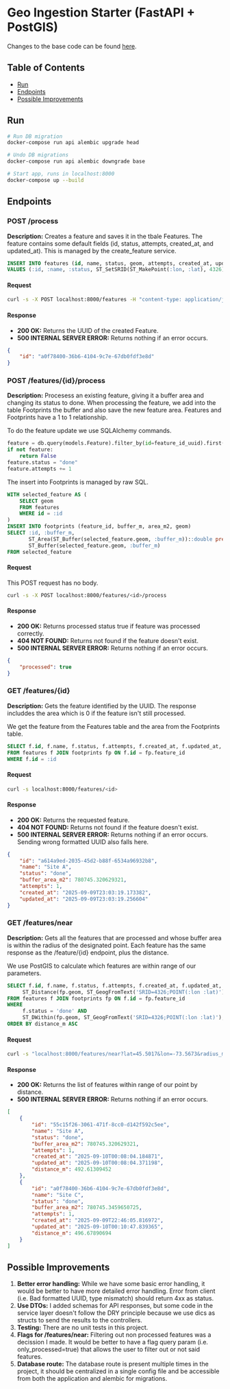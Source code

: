 # Geo Ingestion Starter (FastAPI + PostGIS)

Changes to the base code can be found [here](https://github.com/rubenbuelvas/geo-ingestion-starter/compare/base...main).

## Table of Contents

- [Run](#run)
- [Endpoints](#endpoints)
- [Possible Improvements](#possible-improvements)

## Run
```bash
# Run DB migration
docker-compose run api alembic upgrade head

# Undo DB migrations
docker-compose run api alembic downgrade base

# Start app, runs in localhost:8000
docker-compose up --build
```

## Endpoints

### POST /process

**Description:** Creates a feature and saves it in the tbale Features. The feature contains some default fields (id, status, attempts, created_at, and updated_at). This is managed by the create_feature service.

```sql
INSERT INTO features (id, name, status, geom, attempts, created_at, updated_at)
VALUES (:id, :name, :status, ST_SetSRID(ST_MakePoint(:lon, :lat), 4326)::geography, :attempts, now(), now())
```

#### Request

```bash
curl -s -X POST localhost:8000/features -H "content-type: application/json" -d '{ "name":"Site A","lat":45.5017,"lon":-73.5673 }'
```

#### Response
- **200 OK:** Returns the UUID of the created Feature.
- **500 INTERNAL SERVER ERROR:** Returns nothing if an error occurs.

```json
{
    "id": "a0f78400-36b6-4104-9c7e-67db0fdf3e8d"
}
```

### POST /features/{id}/process

**Description:** Procesess an existing feature, giving it a buffer area and changing its status to done. When processing the feature, we add into the table Footprints the buffer and also save the new feature area. Features and Footprints have a 1 to 1 relationship.

To do the feature update we use SQLAlchemy commands.
```python
feature = db.query(models.Feature).filter_by(id=feature_id_uuid).first()
if not feature:
    return False
feature.status = "done"
feature.attempts += 1
```

The insert into Footprints is managed by raw SQL.
```sql
WITH selected_feature AS (
    SELECT geom
    FROM features
    WHERE id = :id
)
INSERT INTO footprints (feature_id, buffer_m, area_m2, geom)
SELECT :id, :buffer_m,
       ST_Area(ST_Buffer(selected_feature.geom, :buffer_m))::double precision,
       ST_Buffer(selected_feature.geom, :buffer_m)
FROM selected_feature
```

#### Request

This POST request has no body.
```bash
curl -s -X POST localhost:8000/features/<id>/process
```

#### Response
- **200 OK:** Returns processed status true if feature was processed correctly.
- **404 NOT FOUND:** Returns not found if the feature doesn't exist.
- **500 INTERNAL SERVER ERROR:** Returns nothing if an error occurs.

```json
{
    "processed": true
}
```

### GET /features/{id}

**Description:** Gets the feature identified by the UUID. The response includdes the area which is 0 if the feature isn't still processed.

We get the feature from the Features table and the area from the Footprints table.
```sql
SELECT f.id, f.name, f.status, f.attempts, f.created_at, f.updated_at, fp.area_m2
FROM features f JOIN footprints fp ON f.id = fp.feature_id
WHERE f.id = :id
```

#### Request

```bash
curl -s localhost:8000/features/<id>
```

#### Response
- **200 OK:** Returns the requested feature.
- **404 NOT FOUND:** Returns not found if the feature doesn't exist.
- **500 INTERNAL SERVER ERROR:** Returns nothing if an error occurs. Sending wrong formatted UUID also falls here.

```json
{
    "id": "a614a9ed-2035-45d2-b88f-6534a96932b8",
    "name": "Site A",
    "status": "done",
    "buffer_area_m2": 780745.320629321,
    "attempts": 1,
    "created_at": "2025-09-09T23:03:19.173382",
    "updated_at": "2025-09-09T23:03:19.256604"
}
```

### GET /features/near

**Description:** Gets all the features that are processed and whose buffer area is within the radius of the designated point. Each feature has the same response as the /feature/{id} endpoint, plus the distance.

We use PostGIS to calculate which features are within range of our parameters.
```sql
SELECT f.id, f.name, f.status, f.attempts, f.created_at, f.updated_at, fp.area_m2,
     ST_Distance(fp.geom, ST_GeogFromText('SRID=4326;POINT(:lon :lat)')) AS distance_m
FROM features f JOIN footprints fp ON f.id = fp.feature_id
WHERE 
     f.status = 'done' AND
     ST_DWithin(fp.geom, ST_GeogFromText('SRID=4326;POINT(:lon :lat)'), :radius_m)
ORDER BY distance_m ASC
```

#### Request

```bash
curl -s "localhost:8000/features/near?lat=45.5017&lon=-73.5673&radius_m=1000"
```

#### Response
- **200 OK:** Returns the list of features within range of our point by distance.
- **500 INTERNAL SERVER ERROR:** Returns nothing if an error occurs.

```json
[
    {
        "id": "55c15f26-3061-471f-8cc0-d142f592c5ee",
        "name": "Site A",
        "status": "done",
        "buffer_area_m2": 780745.320629321,
        "attempts": 1,
        "created_at": "2025-09-10T00:08:04.184871",
        "updated_at": "2025-09-10T00:08:04.371198",
        "distance_m": 492.61309452
    },
    {
        "id": "a0f78400-36b6-4104-9c7e-67db0fdf3e8d",
        "name": "Site C",
        "status": "done",
        "buffer_area_m2": 780745.3459650725,
        "attempts": 1,
        "created_at": "2025-09-09T22:46:05.816972",
        "updated_at": "2025-09-10T00:10:47.839365",
        "distance_m": 496.67890694
    }
]
```

## Possible Improvements

1. **Better error handling:** While we have some basic error handling, it would be better to have more detailed error handling. Error from client (i.e. Bad formatted UUID, type mismatch) should return 4xx as status.
2. **Use DTOs:** I added schemas for API responses, but some code in the service layer doesn't follow the DRY principle because we use dics as structs to send the results to the controllers.
3. **Testing:** There are no unit tests in this project.
4. **Flags for /features/near:** Filtering out non processed features was a decission I made. It would be better to have a flag query param (i.e. only_processed=true) that allows the user to filter out or not said features.
5. **Database route:** The database route is present multiple times in the project, it should be centralized in a single config file and be accessible from both the application and alembic for migrations.

